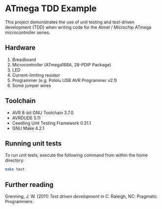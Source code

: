 # ATmega TDD Example

This project demonstrates the use of unit testing and test-driven development
(TDD) when writing code for the Atmel / Microchip ATmega microcontroller series.

## Hardware

1. Breadboard
2. Microcontroller (ATmega168A, 28-PDIP Package)
3. LED
4. Current-limiting resistor
5. Programmer (e.g. Pololu USB AVR Programmer v2.1)
6. Some jumper wires

## Toolchain

- AVR 8-bit GNU Toolchain 3.7.0
- AVRDUDE 5.11
- Ceedling Unit Testing Framework 0.31.1
- GNU Make 4.2.1

## Running unit tests

To run unit tests, execute the following command from within the home directory:

```bash
make test
```

## Further reading

Grenning, J. W. (2011) *Test driven development in C.* Raleigh, NC: Pragmatic
Programmers.
